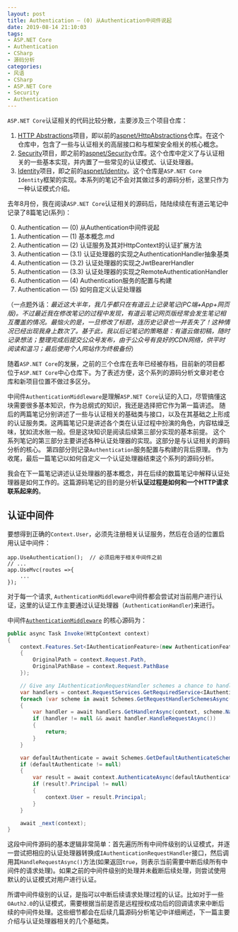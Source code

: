 ```yaml
---
layout: post
title: Authentication — (0) 从Authentication中间件说起
date: 2019-08-14 21:10:03
tags:
- ASP.NET Core
- Authentication
- CSharp
- 源码分析
categories:
- 风语
- CSharp
- ASP.NET Core
- Security
- Authentication
---
```


`ASP.NET Core`认证相关的代码比较分散，主要涉及三个项目仓库：
1. [HTTP Abstractions](https://github.com/aspnet/AspNetCore/tree/master/src/Http/Http.Abstractions)项目，即以前的[aspnet/HttpAbstractions](https://github.com/aspnet/HttpAbstractions)仓库。在这个仓库中，包含了一些与认证相关的高层接口和与框架安全相关的核心概念。
2. [Security](https://github.com/aspnet/AspNetCore/tree/master/src/Security)项目，即之前的[aspnet/Security](https://github.com/aspnet/Security)仓库。这个仓库中定义了与认证相关的一些基本实现，并内置了一些常见的认证模式、认证处理器。
3. [Identity](https://github.com/aspnet/AspNetCore/tree/master/src/Identity)项目，即之前的[aspnet/Identity](https://github.com/aspnet/Identity)。这个仓库是`ASP.NET Core Identity`框架的实现。本系列的笔记不会对其做过多的源码分析，这里只作为一种认证模式介绍。

去年8月份，我在阅读`ASP.NET Core`认证相关的源码后，陆陆续续在有道云笔记中记录了8篇笔记(系列)：

0. Authentication — (0) 从Authentication中间件说起
1. Authentication — (1) 基本概念.md
2. Authentication — (2) 认证服务及其对HttpContext的认证扩展方法
4. Authentication — (3.1) 认证处理器的实现之AuthenticationHandler抽象基类
5. Authentication — (3.2) 认证处理器的实现之JwtBearerHandler
6. Authentication — (3.3) 认证处理器的实现之RemoteAuthenticationHandler
7. Authentication — (4) Authentication服务的配置与构建
8. Authentication — (5) 如何自定义认证处理器

（一点题外话：*最近这大半年，我几乎都只在有道云上记录笔记(PC端+App+网页版)。不过最近我在修改笔记的过程中发现，有道云笔记网页版经常会发生笔记相互覆盖的情况。最恼火的是，一旦修改了标题，连历史记录也一并丢失了！这种情况已经出现我身上数次了。基于此，我以后记笔记的策略是：有道云做初稿，随时记录想法；整理完成后提交公众号发布，由于公众号有良好的CDN网络，供平时阅读和温习；最后使用个人网站作为终极备份*）

随着`ASP.NET Core`的发展，之前的三个仓库在去年已经被存档，目前新的项目都位于`ASP.NET Core`中心仓库下。为了表述方便，这个系列的源码分析文章对老仓库和新项目位置不做过多区分。

中间件`AuthenticationMiddleware`是理解`ASP.NET Core`认证的入口，尽管搞懂这块需要很多基本知识，作为总纲式的知识，我还是选择把它作为第一篇讲述。<!-- more -->
随后的两篇笔记分别讲述了一些与认证相关的基础类与接口，以及在其基础之上形成的认证服务类。这两篇笔记只是讲述各个类在认证过程中扮演的角色，内容枯燥乏味，犹如流水账一般。但是这块知识是阅读后续第三部分实现的基本前提。
这个系列笔记的第三部分主要讲述各种认证处理器的实现。这部分是与认证相关的源码分析的核心。
第四部分则记录`Authentication`服务配置与构建的背后原理。
作为收尾，最后一篇笔记以如何自定义一个认证处理器结束这个系列的源码分析。

我会在下一篇笔记讲述认证处理器的基本概念，并在后续的数篇笔记中解释认证处理器是如何工作的。这篇源码笔记的目的是分析**认证过程是如何和一个HTTP请求联系起来的**。

## 认证中间件

要想得到正确的`Context.User`，必须先注册相关认证服务，然后在合适的位置启用认证中间件：
```
app.UseAuthentication();  // 必须启用于相关中间件之前
// ...
app.UseMvc(routes =>{
    ...
});
```

对于每一个请求, `AuthenticationMiddleware`中间件都会尝试对当前用户进行认证，这里的认证工作主要通过认证处理器（`AuthenticationHandler`)来进行。

中间件[`AuthenticationMiddleware`](https://github.com/aspnet/Security/blob/26d27d871b7992022c082dc207e3d126e1d9d278/src/Microsoft.AspNetCore.Authentication/AuthenticationMiddleware.cs#L11-L63) 的核心源码为：

```csharp
public async Task Invoke(HttpContext context)
{
    context.Features.Set<IAuthenticationFeature>(new AuthenticationFeature
    {
        OriginalPath = context.Request.Path,
        OriginalPathBase = context.Request.PathBase
    });

    // Give any IAuthenticationRequestHandler schemes a chance to handle the request
    var handlers = context.RequestServices.GetRequiredService<IAuthenticationHandlerProvider>();
    foreach (var scheme in await Schemes.GetRequestHandlerSchemesAsync())
    {
        var handler = await handlers.GetHandlerAsync(context, scheme.Name) as IAuthenticationRequestHandler;
        if (handler != null && await handler.HandleRequestAsync())
        {
            return;
        }
    }

    var defaultAuthenticate = await Schemes.GetDefaultAuthenticateSchemeAsync();
    if (defaultAuthenticate != null)
    {
        var result = await context.AuthenticateAsync(defaultAuthenticate.Name);
        if (result?.Principal != null)
        {
            context.User = result.Principal;
        }
    }

    await _next(context);
}
```
这段中间件源码的基本逻辑非常简单：首先遍历所有中间件级别的认证模式，并逐一尝试把相应的认证处理器转换成`IAuthenticationRequestHandler`接口，然后调用其`HandleRequestAsync()`方法(如果返回`true`，则表示当前需要中断后续所有中间件的请求处理)。如果之前的中间件级别的处理并未截断后续处理，则尝试使用默认的认证模式对用户进行认证。

所谓中间件级别的认证，是指可以中断后续请求处理过程的认证。比如对于一些`OAuth2.0`的认证模式，需要根据当前是否是远程授权成功后的回调请求来中断后续的中间件处理。这些细节都会在后续几篇源码分析笔记中详细阐述，下一篇主要介绍与认证处理器相关的几个基础类。

